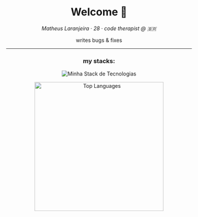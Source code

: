 <div align="center">
  <h1>Welcome 🍊</h1>
  <p><i>Matheus Laranjeira · 28 · code therapist @ 🇧🇷</i></p>
  <p>writes bugs & fixes</p>
  
---
  
<div align="center">
  <h3>my stacks:</h3>
  <p>
    <img src="https://skillicons.dev/icons?i=html,css,js,ts,react,nextjs,nodejs,python,java,spring,docker,aws,git,github,vscode" alt="Minha Stack de Tecnologias" />
  </p>
  <img src="https://github-readme-stats.vercel.app/api/top-langs/?username=naranjii&layout=compact&theme=nord&hide_border=true" alt="Top Languages" style="width: 350px; height: auto;"/>
</div>
